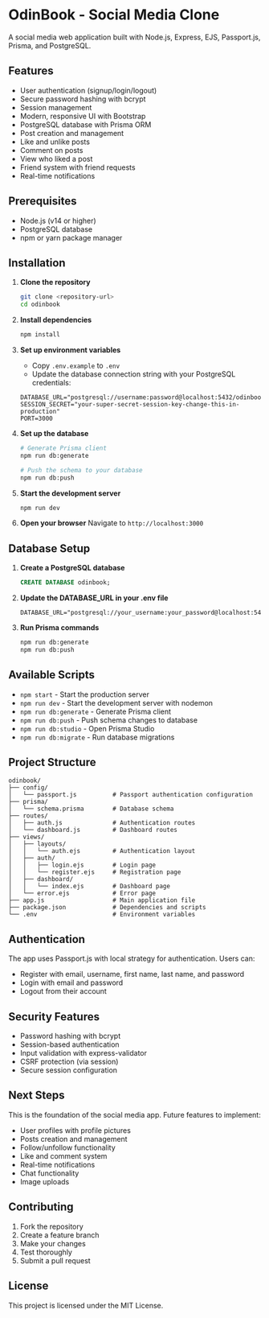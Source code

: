 # OdinBook - Social Media Clone

A social media web application built with Node.js, Express, EJS, Passport.js, Prisma, and PostgreSQL.

## Features

- User authentication (signup/login/logout)
- Secure password hashing with bcrypt
- Session management
- Modern, responsive UI with Bootstrap
- PostgreSQL database with Prisma ORM
- Post creation and management
- Like and unlike posts
- Comment on posts
- View who liked a post
- Friend system with friend requests
- Real-time notifications

## Prerequisites

- Node.js (v14 or higher)
- PostgreSQL database
- npm or yarn package manager

## Installation

1. **Clone the repository**

   ```bash
   git clone <repository-url>
   cd odinbook
   ```

2. **Install dependencies**

   ```bash
   npm install
   ```

3. **Set up environment variables**

   - Copy `.env.example` to `.env`
   - Update the database connection string with your PostgreSQL credentials:

   ```
   DATABASE_URL="postgresql://username:password@localhost:5432/odinbook"
   SESSION_SECRET="your-super-secret-session-key-change-this-in-production"
   PORT=3000
   ```

4. **Set up the database**

   ```bash
   # Generate Prisma client
   npm run db:generate

   # Push the schema to your database
   npm run db:push
   ```

5. **Start the development server**

   ```bash
   npm run dev
   ```

6. **Open your browser**
   Navigate to `http://localhost:3000`

## Database Setup

1. **Create a PostgreSQL database**

   ```sql
   CREATE DATABASE odinbook;
   ```

2. **Update the DATABASE_URL in your .env file**

   ```
   DATABASE_URL="postgresql://your_username:your_password@localhost:5432/odinbook"
   ```

3. **Run Prisma commands**
   ```bash
   npm run db:generate
   npm run db:push
   ```

## Available Scripts

- `npm start` - Start the production server
- `npm run dev` - Start the development server with nodemon
- `npm run db:generate` - Generate Prisma client
- `npm run db:push` - Push schema changes to database
- `npm run db:studio` - Open Prisma Studio
- `npm run db:migrate` - Run database migrations

## Project Structure

```
odinbook/
├── config/
│   └── passport.js          # Passport authentication configuration
├── prisma/
│   └── schema.prisma        # Database schema
├── routes/
│   ├── auth.js              # Authentication routes
│   └── dashboard.js         # Dashboard routes
├── views/
│   ├── layouts/
│   │   └── auth.ejs         # Authentication layout
│   ├── auth/
│   │   ├── login.ejs        # Login page
│   │   └── register.ejs     # Registration page
│   ├── dashboard/
│   │   └── index.ejs        # Dashboard page
│   └── error.ejs            # Error page
├── app.js                   # Main application file
├── package.json             # Dependencies and scripts
└── .env                     # Environment variables
```

## Authentication

The app uses Passport.js with local strategy for authentication. Users can:

- Register with email, username, first name, last name, and password
- Login with email and password
- Logout from their account

## Security Features

- Password hashing with bcrypt
- Session-based authentication
- Input validation with express-validator
- CSRF protection (via session)
- Secure session configuration

## Next Steps

This is the foundation of the social media app. Future features to implement:

- User profiles with profile pictures
- Posts creation and management
- Follow/unfollow functionality
- Like and comment system
- Real-time notifications
- Chat functionality
- Image uploads

## Contributing

1. Fork the repository
2. Create a feature branch
3. Make your changes
4. Test thoroughly
5. Submit a pull request

## License

This project is licensed under the MIT License.
